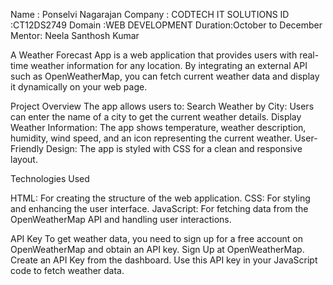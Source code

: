 Name : Ponselvi Nagarajan 
Company : CODTECH IT SOLUTIONS 
ID :CT12DS2749 
Domain :WEB DEVELOPMENT 
Duration:October to December 
Mentor: Neela Santhosh Kumar

A Weather Forecast App is a web application that provides users with real-time weather information for any location. By integrating an external API such as OpenWeatherMap, you can fetch current weather data and display it dynamically on your web page.

Project Overview
The app allows users to:
Search Weather by City: Users can enter the name of a city to get the current weather details.
Display Weather Information: The app shows temperature, weather description, humidity, wind speed, and an icon representing the current weather.
User-Friendly Design: The app is styled with CSS for a clean and responsive layout.

Technologies Used

HTML: For creating the structure of the web application.
CSS: For styling and enhancing the user interface.
JavaScript: For fetching data from the OpenWeatherMap API and handling user interactions.

API Key
To get weather data, you need to sign up for a free account on OpenWeatherMap and obtain an API key.
Sign Up at OpenWeatherMap.
Create an API Key from the dashboard.
Use this API key in your JavaScript code to fetch weather data.
